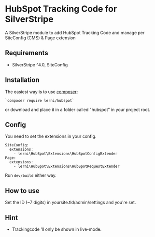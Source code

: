 # HubSpot Tracking Code for SilverStripe
A SilverStripe module to add HubSpot Tracking Code and manage per SiteConfig (CMS) & Page extension

## Requirements
* SilverStripe ^4.0, SiteConfig

## Installation
The easiest way is to use [composer](https://getcomposer.org/):

	`composer require lerni/hubspot`
or download and place it in a folder called "hubspot" in your project root.

## Config
You need to set the extensions in your config.

    SiteConfig:
      extensions:
        - lerni\HubSpot\Extensions\HubSpotConfigExtender
    Page:
      extensions:
        - lerni\HubSpot\Extensions\HubSpotRequestExtender

Run `dev/build` either way.

## How to use
Set the ID (~7 digits) in yoursite.tld/admin/settings and you're set.

## Hint
* Trackingcode 'll only be shown in live-mode.
